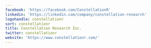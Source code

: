 ```yaml
---
facebook: 'https://facebook.com/ConstellationR'
linkedin: 'https://linkedin.com/company/constellation-research'
logohandle: constellationr
sort: constellationr
title: Constellation Research Inc.
twitter: constellationr
website: 'https://www.constellationr.com/'
---
```

